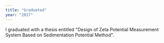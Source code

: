 ```yaml
---
title: "Graduated"
year: "2017"
---
```

I graduated with a thesis entitled "Design of Zeta Potential Measurement System Based on Sedimentation Potential Method".
